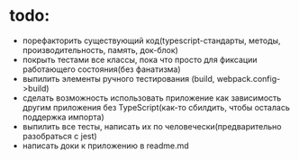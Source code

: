 # todo:
- порефакторить существующий код(typescript-стандарты, методы, производительность, память, док-блок)
- покрыть тестами все классы, пока что просто для фиксации работающего состояния(без фанатизма)
- выпилить элементы ручного тестирования (build, webpack.config->build)
- сделать возможность использовать приложение как зависимость другим приложения без TypeScript(как-то сбилдить, чтобы осталась поддержка импорта)
- выпилить все тесты, написать их по человечески(предварительно разобраться с jest)
- написать доки к приложению в readme.md
